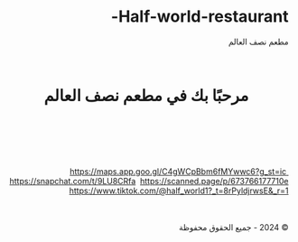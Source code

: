 # Half-world-restaurant-
مطعم نصف العالم
‏<!DOCTYPE html>
‏<html lang="ar" dir="rtl">
‏<head>
‏    <meta charset="UTF-8">
‏    <meta name="viewport" content="width=device-width, initial-scale=1.0">
‏    <title>مطعم نصف العالم</title>
‏    <style>
‏        body {
‏            font-family: Arial, sans-serif;
‏            margin: 0;
‏            padding: 0;
‏            background-color: #f4f4f4;
‏            color: #333;
‏            line-height: 1.6;
        }
‏        header {
‏            background: #333;
‏            color: #fff;
‏            padding: 10px 15px;
‏            text-align: center;
        }
‏        nav {
‏            text-align: center;
‏            margin: 20px 0;
        }
‏        nav a {
‏            text-decoration: none;
‏            color: #333;
‏            background: #ddd;
‏            padding: 10px 15px;
‏            margin: 5px;
‏            display: inline-block;
‏            border-radius: 5px;
‏            transition: background 0.3s;
        }
‏        nav a:hover {
‏            background: #999;
‏            color: #fff;
        }
‏        footer {
‏            background: #333;
‏            color: #fff;
‏            text-align: center;
‏            padding: 10px;
‏            margin-top: 20px;
‏            position: fixed;
‏            bottom: 0;
‏            width: 100%;
        }
‏    </style>
‏</head>
‏<body>
‏    <header>
‏        <h1>مرحبًا بك في مطعم نصف العالم</h1>
‏    </header>
‏    <nav>
‏        <a href="#"> https://maps.app.goo.gl/C4gWCpBbm6fMYwwc6?g_st=ic </a>
‏        <a href="#"> https://scanned.page/p/673766177710e </a>
‏        <a href="#"> https://snapchat.com/t/9LU8CRfa </a>
‏        <a href="#"> https://www.tiktok.com/@half_world1?_t=8rPyldjrwsE&_r=1 </a>
‏    </nav>
‏    <footer>
‏        <p>&copy; 2024 - جميع الحقوق محفوظة</p>
‏    </footer>
‏</body>
‏</html>
